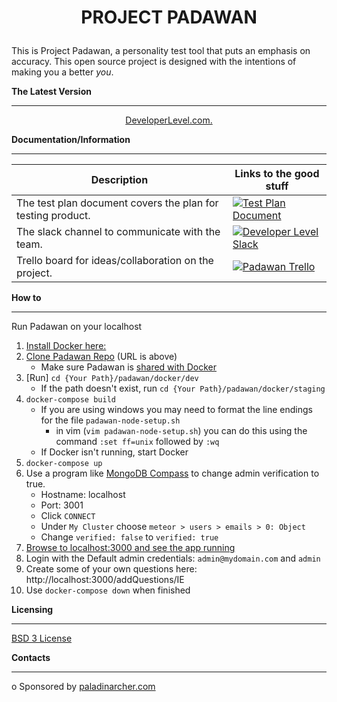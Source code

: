 # <p align="center">**PROJECT PADAWAN**</p>

This is Project Padawan, a personality test tool that puts an emphasis on accuracy. This open source project is designed with the intentions of 
making you a better _you_.  

**The Latest Version**
- - - - - - - - - - - -
<p align="center"><a href="http://app.developerlevel.com">DeveloperLevel.com.</a> 


**Documentation/Information**
- - - - - - - - - -

Description | Links to the good stuff
----------- | ---------
The test plan document covers the plan for testing product. | [![Test Plan Document](https://github.com/paladinarcher/padawan/blob/master/Logo%20Pack/NotP%26A/word.png)](https://paladinarcher.atlassian.net/wiki/spaces/PP/pages/33559/Stuffs+we+upload)
The slack channel to communicate with the team.             | [![Developer Level Slack](https://github.com/paladinarcher/padawan/blob/master/Logo%20Pack/NotP%26A/slack.png)](https://developerlevel.slack.com)
Trello board for ideas/collaboration on the project.        | [![Padawan Trello](https://github.com/paladinarcher/padawan/blob/master/Logo%20Pack/NotP%26A/trello.jpg)](https://trello.com/b/7jc8dbdF)

**How to**
- - - - - - - - -
Run Padawan on your localhost
1. [Install Docker here:](https://store.docker.com/search?type=edition&offering=community)
2. [Clone Padawan Repo](https://services.github.com/on-demand/github-cli/clone-repo-cli) (URL is above)
   * Make sure Padawan is [shared with Docker](https://docs.docker.com/docker-for-windows/#shared-drives)
3. [Run] `cd {Your Path}/padawan/docker/dev`
   * If the path doesn't exist, run `cd {Your Path}/padawan/docker/staging`
4. `docker-compose build`
   * If you are using windows you may need to format the line endings for the file `padawan-node-setup.sh`
      * in vim (`vim padawan-node-setup.sh`) you can do this using the command `:set ff=unix` followed by `:wq`
   * If Docker isn't running, start Docker
5. `docker-compose up`
6. Use a program like [MongoDB Compass](https://docs.mongodb.com/compass/master/install/) to change admin verification to true.
   * Hostname: localhost
   * Port: 3001
   * Click `CONNECT`
   * Under `My Cluster` choose `meteor > users > emails > 0: Object`
   * Change `verified: false` to `verified: true`
7. [Browse to localhost:3000 and see the app running](http://localhost:3000)
8. Login with the Default admin credentials: `admin@mydomain.com` and `admin`
9. Create some of your own questions here: http://localhost:3000/addQuestions/IE
10. Use `docker-compose down` when finished 

**Licensing**
- - - - - - - -
[BSD 3 License](https://opensource.org/licenses/BSD-3-Clause)

**Contacts**
- - - - - - - 

o Sponsored by [paladinarcher.com](http://paladinarcher.com/v1/)











